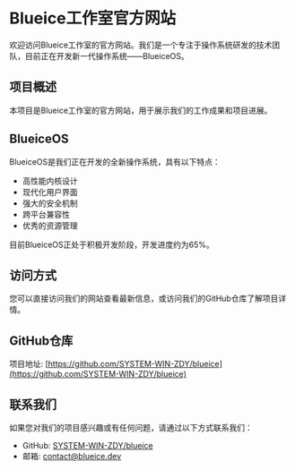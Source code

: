 # Blueice工作室官方网站

欢迎访问Blueice工作室的官方网站。我们是一个专注于操作系统研发的技术团队，目前正在开发新一代操作系统——BlueiceOS。

## 项目概述

本项目是Blueice工作室的官方网站，用于展示我们的工作成果和项目进展。

## BlueiceOS

BlueiceOS是我们正在开发的全新操作系统，具有以下特点：
- 高性能内核设计
- 现代化用户界面
- 强大的安全机制
- 跨平台兼容性
- 优秀的资源管理

目前BlueiceOS正处于积极开发阶段，开发进度约为65%。

## 访问方式

您可以直接访问我们的网站查看最新信息，或访问我们的GitHub仓库了解项目详情。

## GitHub仓库

项目地址: [https://github.com/SYSTEM-WIN-ZDY/blueice](https://github.com/SYSTEM-WIN-ZDY/blueice)

## 联系我们

如果您对我们的项目感兴趣或有任何问题，请通过以下方式联系我们：
- GitHub: [SYSTEM-WIN-ZDY/blueice](https://github.com/SYSTEM-WIN-ZDY/blueice)
- 邮箱: contact@blueice.dev